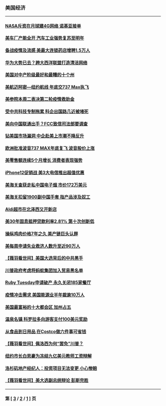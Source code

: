 ### 美国经济
---
#### [NASA斥资在月球建4G网络 诺基亚接单](../../pages/ncid1078158/n12487085.md) 
#### [美车厂产能全开 汽车工业强势复苏至明年](../../pages/ncid1078158/n12486931.md) 
#### [备战疫情及流感 美最大连锁药店增聘1.5万人](../../pages/ncid1078158/n12486773.md) 
#### [华为大势已去？跨大西洋联盟打造清洁网络](../../pages/ncid1078158/n12485442.md) 
#### [美国对中产阶级最好和最糟的十个州](../../pages/ncid1078158/n12483177.md) 
#### [美航迈阿密—纽约航线 年底交737 Max执飞](../../pages/ncid1078158/n12484717.md) 
#### [美参院本周二表决第二轮疫情救助金](../../pages/ncid1078158/n12484501.md) 
#### [受中共科技专制拖累 科企出国路几近被堵死](../../pages/ncid1078158/n12476425.md) 
#### [美向中国联通出手？FCC致信司法部要调查](../../pages/ncid1078158/n12481803.md) 
#### [钻美国市场漏洞 中企赴美上市潮不降反升](../../pages/ncid1078158/n12481788.md) 
#### [欧洲批准波音737 MAX年底复飞 波音股价上涨](../../pages/ncid1078158/n12481479.md) 
#### [美零售额连续5个月增长 消费者表现强势](../../pages/ncid1078158/n12481308.md) 
#### [iPhone12促销战 美3大电信推出超值优惠](../../pages/ncid1078158/n12481081.md) 
#### [美海关查获走私中国电子烟 市价172万美元](../../pages/ncid1078158/n12480075.md) 
#### [美海关扣留1900副中国手套 指产品涉及奴工](../../pages/ncid1078158/n12479785.md) 
#### [Aldi超市在北泽西又开新店](../../pages/ncid1078158/n12479396.md) 
#### [美30年固息抵押贷款利率2.81% 第十次创新低](../../pages/ncid1078158/n12478886.md) 
#### [操纵鸡肉价格7年之久 美产链巨头认罪](../../pages/ncid1078158/n12478667.md) 
#### [美每周申请失业救济人数升至近90万人](../../pages/ncid1078158/n12478409.md) 
#### [【薇羽看世间】美国大选背后的中共黑手](../../pages/ncid1078158/n12475846.md) 
#### [川普政府考虑将蚂蚁集团加入贸易黑名单](../../pages/ncid1078158/n12476163.md) 
#### [Ruby Tuesday申请破产 永久关闭185家餐厅](../../pages/ncid1078158/n12476201.md) 
#### [疫情冲击需求 美国能源业半年裁逾10万人](../../pages/ncid1078158/n12470334.md) 
#### [美国最富裕的十大都会区 加州占五](../../pages/ncid1078158/n12458209.md) 
#### [温泉名镇 科罗拉多向游客支付100美元奖励](../../pages/ncid1078158/n12468271.md) 
#### [从食品到日用品 在Costco做六件事可省钱](../../pages/ncid1078158/n12465933.md) 
#### [【薇羽看世间】佩洛西为何“罢免”川普？](../../pages/ncid1078158/n12467256.md) 
#### [纽约市长白思豪为冻结九亿美元教师工资辩解](../../pages/ncid1078158/n12466718.md) 
#### [洛杉矶地产经纪人：投资项目无法变更 小心惨赔](../../pages/ncid1078158/n12464046.md) 
#### [【薇羽看世间】美大选副总统辩论 彭斯完胜](../../pages/ncid1078158/n12465043.md) 

---
#### 第 [ [3](./3.md) / [2](./2.md) / [1](./1.md) ] 页
